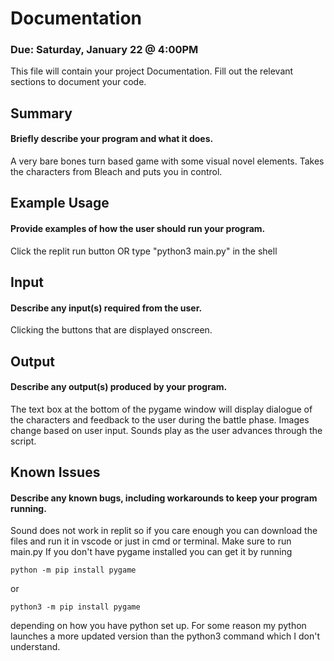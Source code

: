 # Documentation
### Due: Saturday, January 22 @ 4:00PM

This file will contain your project Documentation. Fill out the relevant sections to document your code.

## Summary
#### Briefly describe your program and what it does.
A very bare bones turn based game with some visual novel elements. 
Takes the characters from Bleach and puts you in control. 

## Example Usage
#### Provide examples of how the user should run your program.
Click the replit run button OR type "python3 main.py" in the shell

## Input
#### Describe any input(s) required from the user.
Clicking the buttons that are displayed onscreen.

## Output
#### Describe any output(s) produced by your program.
The text box at the bottom of the pygame window will display dialogue of the characters and feedback to the 
user during the battle phase.
Images change based on user input.
Sounds play as the user advances through the script.

## Known Issues
#### Describe any known bugs, including workarounds to keep your program running.
Sound does not work in replit so if you care enough you can download the files and run it in vscode or just in cmd or terminal. Make sure to run main.py
If you don't have pygame installed you can get it by running

```python -m pip install pygame```

or

```python3 -m pip install pygame```

depending on how you have python set up. For some reason my python launches a more updated version than the python3 command which I don't understand.
